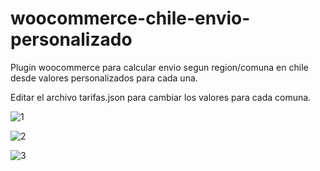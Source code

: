 # woocommerce-chile-envio-personalizado
Plugin woocommerce para calcular envio segun region/comuna en chile desde valores personalizados para cada una.

Editar el archivo tarifas.json para cambiar los valores para cada comuna.


![1](https://user-images.githubusercontent.com/16052115/44810314-67894800-ab9f-11e8-9ea5-7fc063287388.jpg)


![2](https://user-images.githubusercontent.com/16052115/44810715-9227d080-aba0-11e8-93bb-ce5cabc46234.jpg)


![3](https://user-images.githubusercontent.com/16052115/44810716-9227d080-aba0-11e8-89e2-95e6f2d79594.jpg)
